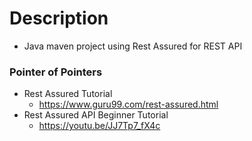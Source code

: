 # Description

- Java maven project using Rest Assured for REST API


### Pointer of Pointers

- Rest Assured Tutorial
    - https://www.guru99.com/rest-assured.html
- Rest Assured API Beginner Tutorial
    - https://youtu.be/JJ7Tp7_fX4c